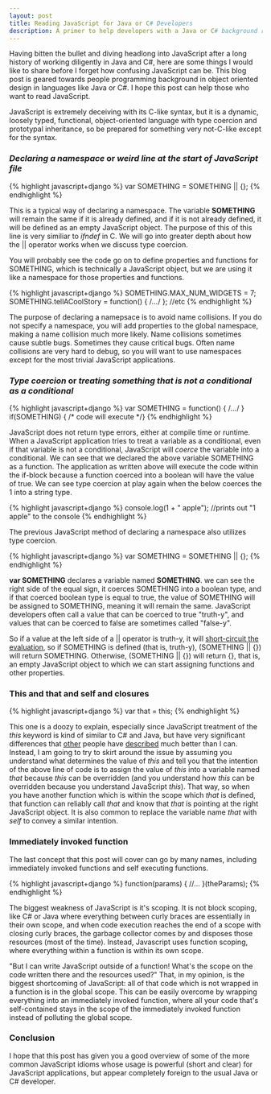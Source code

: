 ```yaml
---
layout: post
title: Reading JavaScript for Java or C# Developers
description: A primer to help developers with a Java or C# background read JavaScript
---
```


Having bitten the bullet and diving headlong into JavaScript after a long history of working diligently in Java and C#, here are some things I would like to share before I forget how confusing JavaScript can be. This blog post is geared towards people programming background in object oriented design in languages like Java or C#. I hope this post can help those who want to read JavaScript.

JavaScript is extremely deceiving with its C-like syntax, but it is a dynamic, loosely typed, functional, object-oriented language with type coercion and prototypal inheritance, so be prepared for something very not-C-like except for the syntax.

<h3><em>Declaring a namespace</em> or <em>weird line at the start of JavaScript file</em></h3>
{% highlight javascript+django %}
var SOMETHING = SOMETHING || {};
{% endhighlight %}

This is a typical way of declaring a namespace. The variable <strong>SOMETHING</strong> will remain the same if it is already defined, and if it is not already defined, it will be defined as an empty JavaScript object. The purpose of this of this line is very similiar to <em>ifndef</em> in C. We will go into greater depth about how the || operator works when we discuss type coercion. 

You will probably see the code go on to define properties and functions for SOMETHING, which is technically a JavaScript object, but we are using it like a namespace for those properties and functions.

{% highlight javascript+django %}
SOMETHING.MAX_NUM_WIDGETS = 7;
SOMETHING.tellACoolStory = function() { /*...*/ };
//etc
{% endhighlight %}

The purpose of declaring a namepsace is to avoid name collisions. If you do not specify a namespace, you will add properties to the global namespace, making a name collision much more likely. Name collisions sometimes cause subtle bugs. Sometimes they cause critical bugs. Often name collisions are very hard to debug, so you will want to use namespaces except for the most trivial JavaScript applications.

<h3><em>Type coercion</em> or <em>treating something that is not a conditional as a conditional</em></h3>

{% highlight javascript+django %}
var SOMETHING = function() { /*...*/ }
if(SOMETHING) { /* code will execute */}
{% endhighlight %}

JavaScript does not return type errors, either at compile time or runtime. When a JavaScript application tries to treat a variable as a conditional, even if that variable is not a conditional, JavaScript will <em>coerce</em> the variable into a conditional. We can see that we declared the above variable SOMETHING as a function. The application as written above will execute the code within the if-block because a function coerced into a boolean will have the value of true. We can see type coercion at play again when the below coerces the 1 into a string type.

{% highlight javascript+django %}
console.log(1 + " apple"); //prints out "1 apple" to the console
{% endhighlight %}

The previous JavaScript method of declaring a namespace also utilizes type coercion. 

{% highlight javascript+django %}
var SOMETHING = SOMETHING || {};
{% endhighlight %}

<strong>var SOMETHING</strong> declares a variable named <strong>SOMETHING</strong>. we can see the right side of the equal sign, it coerces SOMETHING into a boolean type, and if that coerced boolean type is equal to true, the value of SOMETHING will be assigned to SOMETHING, meaning it will remain the same. JavaScript developers often call a value that can be coerced to true "truth-y", and values that can be coerced to false are sometimes called "false-y". 

So if a value at the left side of a || operator is truth-y, it will [short-circuit the evaluation](http://en.wikipedia.org/wiki/Short-circuit_evaluation), so if SOMETHING is defined (that is, truth-y), (SOMETHING || {}) will return SOMETHING. Otherwise, (SOMETHING || {}) will return {}, that is, an empty JavaScript object to which we can start assigning functions and other properties.

<h3>This and that and self and closures</h3>
{% highlight javascript+django %}
var that = this;
{% endhighlight %}

This one is a doozy to explain, especially since JavaScript treatment of the <em>this</em> keyword is kind of similar to C# and Java, but have very significant differences that [other](http://yehudakatz.com/2011/08/11/understanding-javascript-function-invocation-and-this/) people have [described](http://javascriptweblog.wordpress.com/2010/08/30/understanding-javascripts-this/) much better than I can. Instead, I am going to try to skirt around the issue by assuming you understand what determines the value of <em>this</em> and tell you that the intention of the above line of code is to assign the value of <em>this</em> into a variable named <em>that</em> because <em>this</em> can be overridden (and you understand how <em>this</em> can be overridden because you understand JavaScript <em>this</em>). That way, so when you have another function which is within the scope which <em>that</em> is defined, that function can reliably call <em>that</em> and know that <em>that</em> is pointing at the right JavaScript object. It is also common to replace the variable name <em>that</em> with <em>self</em> to convey a similar intention.

<h3>Immediately invoked function</h3>

The last concept that this post will cover can go by many names, including immediately invoked functions and self executing functions.

{% highlight javascript+django %}
function(params) {
	//...
}(theParams);
{% endhighlight %}

The biggest weakness of JavaScript is it's scoping. It is not block scoping, like C# or Java where everything between curly braces are essentially in their own scope, and when code execution reaches the end of a scope with closing curly braces, the garbage collector comes by and disposes those resources (most of the time). Instead, Javascript uses function scoping, where everything within a function is within its own scope.

"But I can write JavaScript outside of a function! What's the scope on the code written there and the resources used?" That, in my opinion, is the biggest shortcoming of JavaScript: all of that code which is not wrapped in a function is in the global scope. This can be easily overcome by wrapping everything into an immediately invoked function, where all your code that's self-contained stays in the scope of the immediately invoked function instead of polluting the global scope.

<h3>Conclusion</h3>
I hope that this post has given you a good overview of some of the more common JavaScript idioms whose usage is powerful (short and clear) for JavaScript applications, but appear completely foreign to the usual Java or C# developer.